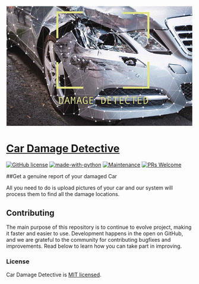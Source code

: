 ![logo](static/img/damage-detection.png)

# [Car Damage Detective](https://site.com/)
 
[![GitHub license](https://img.shields.io/badge/license-MIT-blue.svg)](https://github.com/facebook/react/blob/master/LICENSE)
[![made-with-python](https://img.shields.io/badge/Made%20with-Python-1f425f.svg)](https://www.python.org/)
[![Maintenance](https://img.shields.io/badge/Maintained%3F-yes-green.svg)](https://GitHub.com/Naereen/StrapDown.js/graphs/commit-activity)
[![PRs Welcome](https://img.shields.io/badge/PRs-welcome-brightgreen.svg)](https://reactjs.org/docs/how-to-contribute.html#your-first-pull-request)

##Get a genuine report of your damaged Car

All you need to do is upload pictures of your car and our system will process them to find all the damage locations.


## Contributing

The main purpose of this repository is to continue to evolve project, making it faster and easier to use. Development happens in the open on GitHub, and we are grateful to the community for contributing bugfixes and improvements. Read below to learn how you can take part in improving.

### License

Car Damage Detective is [MIT licensed](./LICENSE).